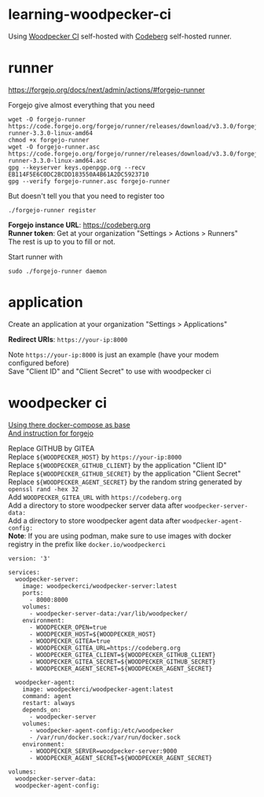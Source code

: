 # learning-woodpecker-ci
Using [Woodpecker CI](https://woodpecker-ci.org/) self-hosted with [Codeberg](https://codeberg.org/) self-hosted runner.  

# runner
https://forgejo.org/docs/next/admin/actions/#forgejo-runner  

Forgejo give almost everything that you need  
```
wget -O forgejo-runner https://code.forgejo.org/forgejo/runner/releases/download/v3.3.0/forgejo-runner-3.3.0-linux-amd64
chmod +x forgejo-runner
wget -O forgejo-runner.asc https://code.forgejo.org/forgejo/runner/releases/download/v3.3.0/forgejo-runner-3.3.0-linux-amd64.asc
gpg --keyserver keys.openpgp.org --recv EB114F5E6C0DC2BCDD183550A4B61A2DC5923710
gpg --verify forgejo-runner.asc forgejo-runner
```

But doesn't tell you that you need to register too  
```
./forgejo-runner register
```

**Forgejo instance URL**: https://codeberg.org  
**Runner token**: Get at your organization "Settings > Actions > Runners"  
The rest is up to you to fill or not.  

Start runner with  
```
sudo ./forgejo-runner daemon
```

# application
Create an application at your organization "Settings > Applications"  

**Redirect URIs**: `https://your-ip:8000`  

Note `https://your-ip:8000` is just an example (have your modem configured before)  
Save "Client ID" and "Client Secret" to use with woodpecker ci  

# woodpecker ci
[Using there docker-compose as base](https://woodpecker-ci.org/docs/administration/deployment/docker-compose)  
[And instruction for forgejo](https://woodpecker-ci.org/docs/administration/forges/gitea)  

Replace GITHUB by GITEA  
Replace `${WOODPECKER_HOST}` by `https://your-ip:8000`  
Replace `${WOODPECKER_GITHUB_CLIENT}` by the application "Client ID"  
Replace `${WOODPECKER_GITHUB_SECRET}` by the application "Client Secret"  
Replace `${WOODPECKER_AGENT_SECRET}` by the random string generated by `openssl rand -hex 32`  
Add `WOODPECKER_GITEA_URL` with `https://codeberg.org`  
Add a directory to store woodpecker server data after `woodpecker-server-data: `  
Add a directory to store woodpecker agent data after `woodpecker-agent-config: `  
**Note**: If you are using podman, make sure to use images with docker registry in the prefix like `docker.io/woodpeckerci`  

```
version: '3'

services:
  woodpecker-server:
    image: woodpeckerci/woodpecker-server:latest
    ports:
      - 8000:8000
    volumes:
      - woodpecker-server-data:/var/lib/woodpecker/
    environment:
      - WOODPECKER_OPEN=true
      - WOODPECKER_HOST=${WOODPECKER_HOST}
      - WOODPECKER_GITEA=true
      - WOODPECKER_GITEA_URL=https://codeberg.org
      - WOODPECKER_GITEA_CLIENT=${WOODPECKER_GITHUB_CLIENT}
      - WOODPECKER_GITEA_SECRET=${WOODPECKER_GITHUB_SECRET}
      - WOODPECKER_AGENT_SECRET=${WOODPECKER_AGENT_SECRET}

  woodpecker-agent:
    image: woodpeckerci/woodpecker-agent:latest
    command: agent
    restart: always
    depends_on:
      - woodpecker-server
    volumes:
      - woodpecker-agent-config:/etc/woodpecker
      - /var/run/docker.sock:/var/run/docker.sock
    environment:
      - WOODPECKER_SERVER=woodpecker-server:9000
      - WOODPECKER_AGENT_SECRET=${WOODPECKER_AGENT_SECRET}

volumes:
  woodpecker-server-data:
  woodpecker-agent-config:
```
